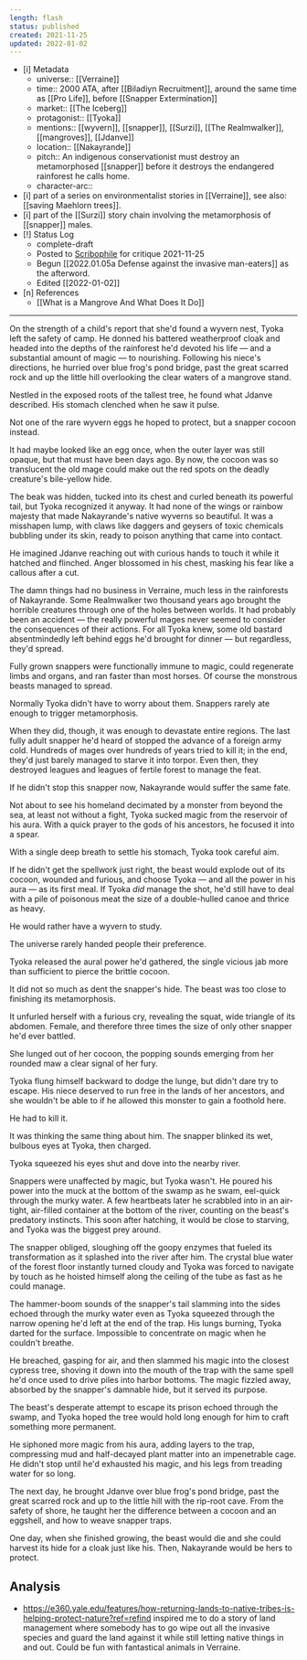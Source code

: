 ```yaml
---
length: flash
status: published
created: 2021-11-25
updated: 2022-01-02
---
```


- [i] Metadata
	- universe:: [[Verraine]]
	- time:: 2000 ATA, after [[Biladiyn Recruitment]], around the same time as [[Pro Life]], before [[Snapper Extermination]]
	- market:: [[The Iceberg]]
	- protagonist:: [[Tyoka]]
	- mentions:: [[wyvern]], [[snapper]], [[Surzi]], [[The Realmwalker]], [[mangroves]], [[Jdanve]] 
	- location:: [[Nakayrande]]
	- pitch:: An indigenous conservationist must destroy an  metamorphosed [[snapper]] before it destroys the endangered rainforest he calls home. 
	- character-arc::
- [i] part of a series on environmentalist stories in [[Verraine]], see also: [[saving Maehlorn trees]]. 
- [i] part of the [[Surzi]] story chain involving the metamorphosis of [[snapper]] males. 
- [!] Status Log
	- complete-draft
	- Posted to [Scribophile](https://www.scribophile.com/authors/eleanor-cully/works/conservation) for critique 2021-11-25
	- Begun [[2022.01.05a Defense against the invasive man-eaters]] as the afterword. 
	- Edited [[2022-01-02]]
- [n] References
	- [[What is a Mangrove And What Does It Do]]

* * * 

On the strength of a child's report that she'd found a wyvern nest, Tyoka left the safety of camp. He donned his battered weatherproof cloak and headed into the depths of the rainforest he'd devoted his life — and a substantial amount of magic — to nourishing. Following his niece's directions, he hurried over blue frog's pond bridge, past the great scarred rock and up the little hill overlooking the clear waters of a mangrove stand. 

Nestled in the exposed roots of the tallest tree, he found what Jdanve described. His stomach clenched when he saw it pulse. 

Not one of the rare wyvern eggs he hoped to protect, but a snapper cocoon instead. 

It had maybe looked like an egg once, when the outer layer was still opaque, but that must have been days ago. By now, the cocoon was so translucent the old mage could make out the red spots on the deadly creature's bile-yellow hide.

The beak was hidden, tucked into its chest and curled beneath its powerful tail, but Tyoka recognized it anyway. It had none of the wings or rainbow majesty that made Nakayrande's native wyverns so beautiful. It was a misshapen lump, with claws like daggers and geysers of toxic chemicals bubbling under its skin, ready to poison anything that came into contact. 

He imagined Jdanve reaching out with curious hands to touch it while it hatched and flinched. Anger blossomed in his chest, masking his fear like a callous after a cut. 

The damn things had no business in Verraine, much less in the rainforests of Nakayrande. Some Realmwalker two thousand years ago brought the horrible creatures through one of the holes between worlds. It had probably been an accident — the really powerful mages never seemed to consider the consequences of their actions. For all Tyoka knew, some old bastard absentmindedly left behind eggs he'd brought for dinner — but regardless, they'd spread.

Fully grown snappers were functionally immune to magic, could regenerate limbs and organs, and ran faster than most horses. Of course the monstrous beasts managed to spread. 

Normally Tyoka didn't have to worry about them. Snappers rarely ate enough to trigger metamorphosis. 

When they did, though, it was enough to devastate entire regions. The last fully adult snapper he'd heard of stopped the advance of a foreign army cold. Hundreds of mages over hundreds of years tried to kill it; in the end, they'd just barely managed to starve it into torpor. Even then, they destroyed leagues and leagues of fertile forest to manage the feat. 

If he didn't stop this snapper now, Nakayrande would suffer the same fate. 

Not about to see his homeland decimated by a monster from beyond the sea, at least not without a fight, Tyoka sucked magic from the reservoir of his aura.  With a quick prayer to the gods of his ancestors, he focused it into a spear. 

With a single deep breath to settle his stomach, Tyoka took careful aim.

If he didn't get the spellwork just right, the beast would explode out of its cocoon, wounded and furious, and choose Tyoka — and all the power in his aura — as its first meal. If Tyoka _did_ manage the shot, he'd still have to deal with a pile of poisonous meat the size of a double-hulled canoe and thrice as heavy.

He would rather have a wyvern to study. 

The universe rarely handed people their preference. 

Tyoka released the aural power he'd gathered, the single vicious jab more than sufficient to pierce the brittle cocoon.

It did not so much as dent the snapper's hide. The beast was too close to finishing its metamorphosis. 

It unfurled herself with a furious cry, revealing the squat, wide triangle of its abdomen. Female, and therefore three times the size of only other snapper he'd ever battled. 

She lunged out of her cocoon, the popping sounds emerging from her rounded maw a clear signal of her fury. 

Tyoka flung himself backward to dodge the lunge, but didn't dare try to escape. His niece deserved to run free in the lands of her ancestors, and she wouldn't be able to if he allowed this monster to gain a foothold here. 

He had to kill it.

It was thinking the same thing about him. The snapper blinked its wet, bulbous eyes at Tyoka, then charged.

Tyoka squeezed his eyes shut and dove into the nearby river.  

Snappers were unaffected by magic, but Tyoka wasn't. He poured his power into the muck at the bottom of the swamp as he swam, eel-quick through the murky water. A few heartbeats later he scrabbled into in an air-tight, air-filled container at the bottom of the river, counting on the beast's predatory instincts. This soon after hatching, it would be close to starving, and Tyoka was the biggest prey around. 

The snapper obliged, sloughing off the goopy enzymes that fueled its transformation as it splashed into the river after him. The crystal blue water of the forest floor instantly turned cloudy and Tyoka was forced to navigate by touch as he hoisted himself along the ceiling of the tube as fast as he could manage. 

The hammer-boom sounds of the snapper's tail slamming into the sides echoed through the murky water even as Tyoka squeezed through the narrow opening he'd left at the end of the trap. His lungs burning, Tyoka darted for the surface. Impossible to concentrate on magic when he couldn't breathe. 

He breached, gasping for air, and then slammed his magic into the closest cypress tree, shoving it down into the mouth of the trap with the same spell he'd once used to drive piles into harbor bottoms. The magic fizzled away, absorbed by the snapper's damnable hide, but it served its purpose. 

The beast's desperate attempt to escape its prison echoed through the swamp, and Tyoka hoped the tree would hold long enough for him to craft something more permanent. 

He siphoned more magic from his aura, adding layers to the trap, compressing mud and half-decayed plant matter into an impenetrable cage. He didn't stop until he'd exhausted his magic, and his legs from treading water for so long. 

The next day, he brought Jdanve over blue frog's pond bridge, past the great scarred rock and up to the little hill with the rip-root cave. From the safety of shore, he taught her the difference between a cocoon and an eggshell, and how to weave snapper traps. 

One day, when she finished growing, the beast would die and she could harvest its hide for a cloak just like his. Then, Nakayrande would be hers to protect. 

## Analysis

- https://e360.yale.edu/features/how-returning-lands-to-native-tribes-is-helping-protect-nature?ref=refind inspired me to do a story of land management where somebody has to go wipe out all the invasive species and guard the land against it while still letting native things in and out. Could be fun with fantastical animals in Verraine. 

